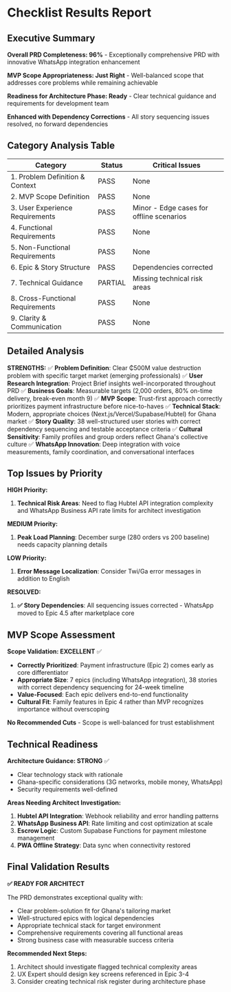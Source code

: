 # Checklist Results Report

## Executive Summary

**Overall PRD Completeness: 96%** - Exceptionally comprehensive PRD with innovative WhatsApp integration enhancement

**MVP Scope Appropriateness: Just Right** - Well-balanced scope that addresses core problems while remaining achievable

**Readiness for Architecture Phase: Ready** - Clear technical guidance and requirements for development team

**Enhanced with Dependency Corrections** - All story sequencing issues resolved, no forward dependencies

## Category Analysis Table

| Category                         | Status  | Critical Issues |
| -------------------------------- | ------- | --------------- |
| 1. Problem Definition & Context  | PASS    | None |
| 2. MVP Scope Definition          | PASS    | None |
| 3. User Experience Requirements  | PASS    | Minor - Edge cases for offline scenarios |
| 4. Functional Requirements       | PASS    | None |
| 5. Non-Functional Requirements   | PASS    | None |
| 6. Epic & Story Structure        | PASS    | Dependencies corrected |
| 7. Technical Guidance            | PARTIAL | Missing technical risk areas |
| 8. Cross-Functional Requirements | PASS    | None |
| 9. Clarity & Communication       | PASS    | None |

## Detailed Analysis

**STRENGTHS:**
✅ **Problem Definition**: Clear ₵500M value destruction problem with specific target market (emerging professionals)
✅ **User Research Integration**: Project Brief insights well-incorporated throughout PRD
✅ **Business Goals**: Measurable targets (2,000 orders, 80% on-time delivery, break-even month 9)
✅ **MVP Scope**: Trust-first approach correctly prioritizes payment infrastructure before nice-to-haves
✅ **Technical Stack**: Modern, appropriate choices (Next.js/Vercel/Supabase/Hubtel) for Ghana market
✅ **Story Quality**: 38 well-structured user stories with correct dependency sequencing and testable acceptance criteria
✅ **Cultural Sensitivity**: Family profiles and group orders reflect Ghana's collective culture
✅ **WhatsApp Innovation**: Deep integration with voice measurements, family coordination, and conversational interfaces

## Top Issues by Priority

**HIGH Priority:**
1. **Technical Risk Areas**: Need to flag Hubtel API integration complexity and WhatsApp Business API rate limits for architect investigation

**MEDIUM Priority:**
1. **Peak Load Planning**: December surge (280 orders vs 200 baseline) needs capacity planning details

**LOW Priority:**
1. **Error Message Localization**: Consider Twi/Ga error messages in addition to English

**RESOLVED:**
1. **✅ Story Dependencies**: All sequencing issues corrected - WhatsApp moved to Epic 4.5 after marketplace core

## MVP Scope Assessment

**Scope Validation: EXCELLENT** ✅
- **Correctly Prioritized**: Payment infrastructure (Epic 2) comes early as core differentiator
- **Appropriate Size**: 7 epics (including WhatsApp integration), 38 stories with correct dependency sequencing for 24-week timeline
- **Value-Focused**: Each epic delivers end-to-end functionality
- **Cultural Fit**: Family features in Epic 4 rather than MVP recognizes importance without overscoping

**No Recommended Cuts** - Scope is well-balanced for trust establishment

## Technical Readiness

**Architecture Guidance: STRONG** ✅
- Clear technology stack with rationale
- Ghana-specific considerations (3G networks, mobile money, WhatsApp)
- Security requirements well-defined

**Areas Needing Architect Investigation:**
1. **Hubtel API Integration**: Webhook reliability and error handling patterns
2. **WhatsApp Business API**: Rate limiting and cost optimization at scale
3. **Escrow Logic**: Custom Supabase Functions for payment milestone management
4. **PWA Offline Strategy**: Data sync when connectivity restored

## Final Validation Results

**✅ READY FOR ARCHITECT**

The PRD demonstrates exceptional quality with:
- Clear problem-solution fit for Ghana's tailoring market
- Well-structured epics with logical dependencies
- Appropriate technical stack for target environment
- Comprehensive requirements covering all functional areas
- Strong business case with measurable success criteria

**Recommended Next Steps:**
1. Architect should investigate flagged technical complexity areas
2. UX Expert should design key screens referenced in Epic 3-4
3. Consider creating technical risk register during architecture phase

